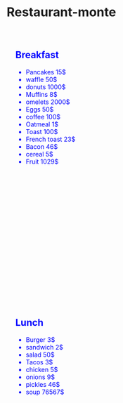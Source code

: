 # Restaurant-monte
<!DOCTYPE html> 
<html lang="en-US">
<div style="width:400px; height:550px; padding:20px; color:blue; background-image:url(https://www.publicdomainpictures.net/pictures/300000/velka/breakfast-plate.jpg); background-repeat:repeat-y; margin-bottom:20px;">
   <h2>Breakfast</h2>
   <ul style="property: value;"> 
    <li>Pancakes 15$</li>
    <li>waffle 50$</li> 
    <li>donuts 1000$</li>
    <li>Muffins 8$</li>
    <li>omelets 2000$</li>
    <li>Eggs 50$</li>
    <li>coffee 100$</li>
    <li>Oatmeal 1$</li>
    <li>Toast 100$</li>
    <li>French toast 23$</li>
    <li>Bacon 46$</li>
    <li>cereal 5$</li> 
    <li>Fruit 1029$</li>
   </ul>
</div>
   <div  style="width:400px; height:550px; padding:20px; color:blue; background-image:url(https://encrypted-tbn0.gstatic.com/images?q=tbn:ANd9GcR7BICx0oE8QgtSCV1tTf_w2qKKMdlCR3SGmg&s); background-repeat:repeat-y; margin-bottom:20px;">
      <h2>Lunch</h2>
      <ul style="property: value;">
         <li>Burger 3$</li> 
         <li>sandwich 2$</li>
         <li>salad 50$</li>
         <li>Tacos 3$</li>
         <li>chicken 5$</li>
         <li>onions 9$</li>
         <li>pickles 46$</li>
         <li>soup 76567$</li>
      </ul>
   </div>
</html>
